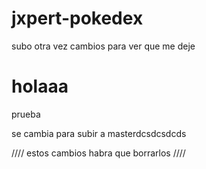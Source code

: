 # jxpert-pokedex

subo otra vez cambios para ver que me deje
# holaaa
prueba


se cambia para subir a masterdcsdcsdcds




////
estos cambios habra que borrarlos
////